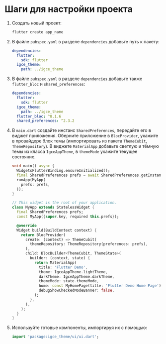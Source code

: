 # Шаги для настройки проекта

1. Создать новый проект:
    ```bash
    flutter create app_name
    ```

2. В файле `pubspec.yaml` в разделе `dependencies` добавьте путь к пакету:

    ```yaml
    dependencies:
      flutter:
        sdk: flutter
      igce_theme:
        path: ../igce_theme
    ```

3. В файле `pubspec.yaml` в разделе `dependencies` добавьте также `flutter_bloc` и `shared_preferences`:
    ```yaml
    dependencies:
      flutter:
        sdk: flutter
      igce_theme:
        path: ../igce_theme
      flutter_bloc: ^8.1.6
      shared_preferences: ^2.3.2
    ```

4. В `main.dart` создайте инстанс `SharedPreferences`, передайте его в виджет приложения. Оберните приложение в `BlocProvider`, укажите в провайдере блок темы (импортировать из пакета `ThemeCubit`, `ThemeRepository`). В виджете `MaterialApp` добавьте светлую и тёмную темы из класса `IgceAppTheme`, в `themeMode` укажите текущее состояние.

    ```dart
    void main() async {
      WidgetsFlutterBinding.ensureInitialized();
      final SharedPreferences prefs = await SharedPreferences.getInstance();
      runApp(MyApp(
        prefs: prefs,
      ));
    }

    // This widget is the root of your application.
    class MyApp extends StatelessWidget {
      final SharedPreferences prefs;
      const MyApp({super.key, required this.prefs});

      @override
      Widget build(BuildContext context) {
        return BlocProvider(
          create: (context) => ThemeCubit(
            themeRepository: ThemeRepository(preferences: prefs),
          ),
          child: BlocBuilder<ThemeCubit, ThemeState>(
            builder: (context, state) {
              return MaterialApp(
                title: 'Flutter Demo',
                theme: IgceAppTheme.lightTheme,
                darkTheme: IgceAppTheme.darkTheme,
                themeMode: state.themeMode,
                home: const MyHomePage(title: 'Flutter Demo Home Page'),
                debugShowCheckedModeBanner: false,
              );
            },
          ),
        );
      }
    }
    ```

5. Используйте готовые компоненты, импортируя их с помощью:

    ```dart
    import 'package:igce_theme/ui/ui.dart';
    ```
